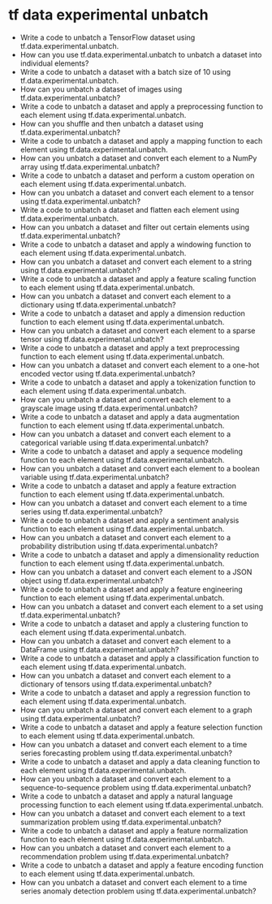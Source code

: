 # tf data experimental unbatch

- Write a code to unbatch a TensorFlow dataset using tf.data.experimental.unbatch.
- How can you use tf.data.experimental.unbatch to unbatch a dataset into individual elements?
- Write a code to unbatch a dataset with a batch size of 10 using tf.data.experimental.unbatch.
- How can you unbatch a dataset of images using tf.data.experimental.unbatch?
- Write a code to unbatch a dataset and apply a preprocessing function to each element using tf.data.experimental.unbatch.
- How can you shuffle and then unbatch a dataset using tf.data.experimental.unbatch?
- Write a code to unbatch a dataset and apply a mapping function to each element using tf.data.experimental.unbatch.
- How can you unbatch a dataset and convert each element to a NumPy array using tf.data.experimental.unbatch?
- Write a code to unbatch a dataset and perform a custom operation on each element using tf.data.experimental.unbatch.
- How can you unbatch a dataset and convert each element to a tensor using tf.data.experimental.unbatch?
- Write a code to unbatch a dataset and flatten each element using tf.data.experimental.unbatch.
- How can you unbatch a dataset and filter out certain elements using tf.data.experimental.unbatch?
- Write a code to unbatch a dataset and apply a windowing function to each element using tf.data.experimental.unbatch.
- How can you unbatch a dataset and convert each element to a string using tf.data.experimental.unbatch?
- Write a code to unbatch a dataset and apply a feature scaling function to each element using tf.data.experimental.unbatch.
- How can you unbatch a dataset and convert each element to a dictionary using tf.data.experimental.unbatch?
- Write a code to unbatch a dataset and apply a dimension reduction function to each element using tf.data.experimental.unbatch.
- How can you unbatch a dataset and convert each element to a sparse tensor using tf.data.experimental.unbatch?
- Write a code to unbatch a dataset and apply a text preprocessing function to each element using tf.data.experimental.unbatch.
- How can you unbatch a dataset and convert each element to a one-hot encoded vector using tf.data.experimental.unbatch?
- Write a code to unbatch a dataset and apply a tokenization function to each element using tf.data.experimental.unbatch.
- How can you unbatch a dataset and convert each element to a grayscale image using tf.data.experimental.unbatch?
- Write a code to unbatch a dataset and apply a data augmentation function to each element using tf.data.experimental.unbatch.
- How can you unbatch a dataset and convert each element to a categorical variable using tf.data.experimental.unbatch?
- Write a code to unbatch a dataset and apply a sequence modeling function to each element using tf.data.experimental.unbatch.
- How can you unbatch a dataset and convert each element to a boolean variable using tf.data.experimental.unbatch?
- Write a code to unbatch a dataset and apply a feature extraction function to each element using tf.data.experimental.unbatch.
- How can you unbatch a dataset and convert each element to a time series using tf.data.experimental.unbatch?
- Write a code to unbatch a dataset and apply a sentiment analysis function to each element using tf.data.experimental.unbatch.
- How can you unbatch a dataset and convert each element to a probability distribution using tf.data.experimental.unbatch?
- Write a code to unbatch a dataset and apply a dimensionality reduction function to each element using tf.data.experimental.unbatch.
- How can you unbatch a dataset and convert each element to a JSON object using tf.data.experimental.unbatch?
- Write a code to unbatch a dataset and apply a feature engineering function to each element using tf.data.experimental.unbatch.
- How can you unbatch a dataset and convert each element to a set using tf.data.experimental.unbatch?
- Write a code to unbatch a dataset and apply a clustering function to each element using tf.data.experimental.unbatch.
- How can you unbatch a dataset and convert each element to a DataFrame using tf.data.experimental.unbatch?
- Write a code to unbatch a dataset and apply a classification function to each element using tf.data.experimental.unbatch.
- How can you unbatch a dataset and convert each element to a dictionary of tensors using tf.data.experimental.unbatch?
- Write a code to unbatch a dataset and apply a regression function to each element using tf.data.experimental.unbatch.
- How can you unbatch a dataset and convert each element to a graph using tf.data.experimental.unbatch?
- Write a code to unbatch a dataset and apply a feature selection function to each element using tf.data.experimental.unbatch.
- How can you unbatch a dataset and convert each element to a time series forecasting problem using tf.data.experimental.unbatch?
- Write a code to unbatch a dataset and apply a data cleaning function to each element using tf.data.experimental.unbatch.
- How can you unbatch a dataset and convert each element to a sequence-to-sequence problem using tf.data.experimental.unbatch?
- Write a code to unbatch a dataset and apply a natural language processing function to each element using tf.data.experimental.unbatch.
- How can you unbatch a dataset and convert each element to a text summarization problem using tf.data.experimental.unbatch?
- Write a code to unbatch a dataset and apply a feature normalization function to each element using tf.data.experimental.unbatch.
- How can you unbatch a dataset and convert each element to a recommendation problem using tf.data.experimental.unbatch?
- Write a code to unbatch a dataset and apply a feature encoding function to each element using tf.data.experimental.unbatch.
- How can you unbatch a dataset and convert each element to a time series anomaly detection problem using tf.data.experimental.unbatch?
